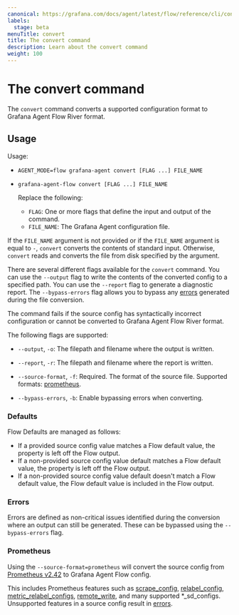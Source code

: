 ```yaml
---
canonical: https://grafana.com/docs/agent/latest/flow/reference/cli/convert/
labels:
  stage: beta
menuTitle: convert
title: The convert command
description: Learn about the convert command
weight: 100
---
```


# The convert command

The `convert` command converts a supported configuration format to Grafana Agent Flow River format.

## Usage

Usage:

* `AGENT_MODE=flow grafana-agent convert [FLAG ...] FILE_NAME`
* `grafana-agent-flow convert [FLAG ...] FILE_NAME`

   Replace the following:

   * `FLAG`: One or more flags that define the input and output of the command.
   * `FILE_NAME`: The Grafana Agent configuration file.

If the `FILE_NAME` argument is not provided or if the `FILE_NAME` argument is
equal to `-`, `convert` converts the contents of standard input. Otherwise,
`convert` reads and converts the file from disk specified by the argument.

There are several different flags available for the `convert` command. You can use the `--output` flag to write the contents of the converted config to a specified path. You can use the `--report` flag to generate a diagnostic report. The `--bypass-errors` flag allows you to bypass any [errors] generated during the file conversion.

The command fails if the source config has syntactically incorrect
configuration or cannot be converted to Grafana Agent Flow River format.

The following flags are supported:

* `--output`, `-o`: The filepath and filename where the output is written.

* `--report`, `-r`: The filepath and filename where the report is written.

* `--source-format`, `-f`: Required. The format of the source file. Supported formats: [prometheus].

* `--bypass-errors`, `-b`: Enable bypassing errors when converting.

[prometheus]: #prometheus
[errors]: #errors

### Defaults

Flow Defaults are managed as follows:
* If a provided source config value matches a Flow default value, the property is left off the Flow output.
* If a non-provided source config value default matches a Flow default value, the property is left off the Flow output.
* If a non-provided source config value default doesn't match a Flow default value, the Flow default value is included in the Flow output.

### Errors

Errors are defined as non-critical issues identified during the conversion
where an output can still be generated. These can be bypassed using the
`--bypass-errors` flag.

### Prometheus

Using the `--source-format=prometheus` will convert the source config from
[Prometheus v2.42](https://prometheus.io/docs/prometheus/2.42/configuration/configuration/)
to Grafana Agent Flow config.

This includes Prometheus features such as
[scrape_config](https://prometheus.io/docs/prometheus/2.42/configuration/configuration/#scrape_config), 
[relabel_config](https://prometheus.io/docs/prometheus/2.42/configuration/configuration/#relabel_config),
[metric_relabel_configs](https://prometheus.io/docs/prometheus/2.42/configuration/configuration/#metric_relabel_configs),
[remote_write](https://prometheus.io/docs/prometheus/2.42/configuration/configuration/#remote_write),
and many supported *_sd_configs. Unsupported features in a source config result
in [errors].

